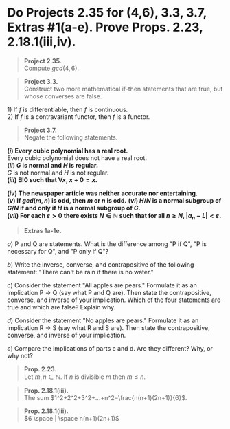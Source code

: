 # Do Projects 2.35 for (4,6), 3.3, 3.7, Extras #1(a-e). Prove Props. 2.23, 2.18.1(iii,iv).   

> **Project 2.35.**  
> Compute $gcd(4,6)$.  

> **Project 3.3.**  
> Construct two more mathematical if-then statements that are true, but whose converses are false.  

$1)$ If $f$ is differentiable, then $f$ is continuous.  
$2)$ If $f$ is a contravariant functor, then $f$ is a functor.   

> **Project 3.7.**  
> Negate the following statements.  

**$(i)$ Every cubic polynomial has a real root.**  
Every cubic polynomial does not have a real root.  
**$(ii)$ $G$ is normal and $H$ is regular.**  
$G$ is not normal and $H$ is not regular.  
**$(iii)$ $\exists!0$ such that $\forall x$, $x + 0 = x$.**  

**$(iv)$ The newspaper article was neither accurate nor entertaining.**  
**$(v)$ If $gcd(m, n)$ is odd, then $m$ or $n$ is odd.** 
**$(vi)$ $H/N$ is a normal subgroup of $G/N$ if and only if $H$ is a normal subgroup of $G$.**  
**$(vii)$ For each $ε > 0$ there exists $N ∈ \mathbb{N}$ such that for all $n ≥ N$, $|a_n − L| < ε$.**   

> **Extras 1a-1e.**  

$a)$ P and Q are statements. What is the difference among "P if Q", "P is necessary for Q", and "P only if Q"?  

$b)$ Write the inverse, converse, and contrapositive of the following statement: "There can't be rain if there is no water."  

$c)$ Consider the statement "All apples are pears." Formulate it as an implication P ⇒ Q (say what P and Q are). Then state the contrapositive, converse, and inverse of your implication. Which of the four statements are true and which are false? Explain why.  

$d)$ Consider the statement "No apples are pears." Formulate it as an implication R ⇒ S (say what R and S are). Then state the contrapositive, converse, and inverse of your implication.  

$e)$ Compare the implications of parts c and d. Are they different? Why, or why not?  

> **Prop. 2.23.**  
> Let $m,n\in\mathbb{N}$. If $n$ is divisible $m$ then $m\leq n$.  

> **Prop. 2.18.1(iii).**  
> The sum $1^2+2^2+3^2+...+n^2=\frac{n(n+1)(2n+1)}{6}$.  

> **Prop. 2.18.1(iii).**  
> $6 \space | \space n(n+1)(2n+1)$

